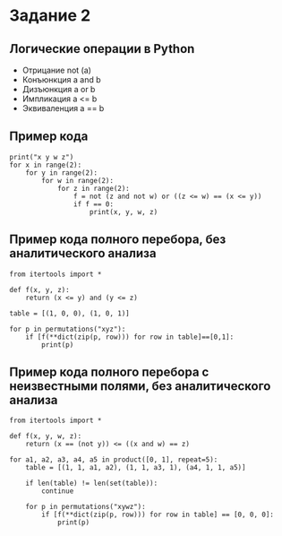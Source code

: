 # Задание 2

## Логические операции в Python

- Отрицание not (a)
- Конъюнкция a and b
- Дизъюнкция a or b
- Импликация a <= b
- Эквиваленция a == b

## Пример кода

```
print("x y w z")
for x in range(2):
    for y in range(2):
        for w in range(2):
            for z in range(2):
                f = not (z and not w) or ((z <= w) == (x <= y))
                if f == 0:
                    print(x, y, w, z)
```

## Пример кода полного перебора, без аналитического анализа

```
from itertools import *

def f(x, y, z):
    return (x <= y) and (y <= z)

table = [(1, 0, 0), (1, 0, 1)]

for p in permutations("xyz"):
    if [f(**dict(zip(p, row))) for row in table]==[0,1]:
        print(p)
```

## Пример кода полного перебора с неизвестными полями, без аналитического анализа

```
from itertools import *

def f(x, y, w, z):
    return (x == (not y)) <= ((x and w) == z)

for a1, a2, a3, a4, a5 in product([0, 1], repeat=5):
    table = [(1, 1, a1, a2), (1, 1, a3, 1), (a4, 1, 1, a5)]

    if len(table) != len(set(table)):
        continue

    for p in permutations("xywz"):
        if [f(**dict(zip(p, row))) for row in table] == [0, 0, 0]:
            print(p)
```